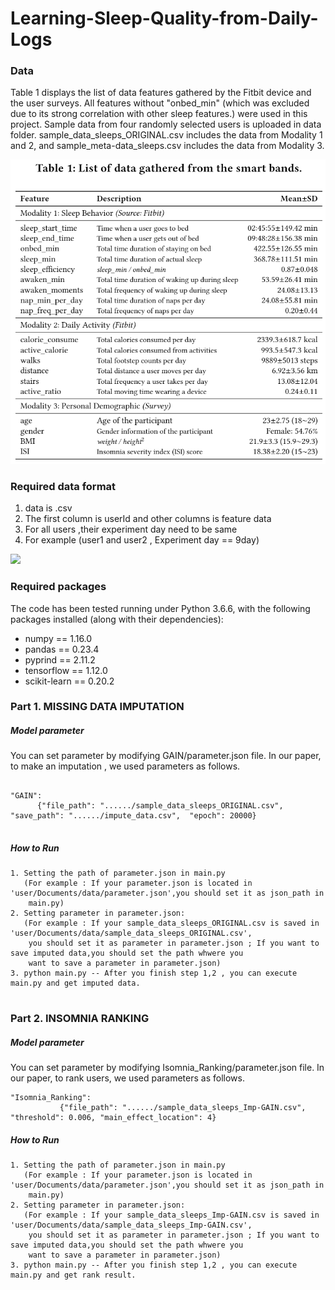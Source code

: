 #  Learning-Sleep-Quality-from-Daily-Logs 


### Data
Table 1 displays the list of data features gathered by the Fitbit device and the user surveys. All features without "onbed_min" (which was excluded due to its strong correlation with other sleep features.) were used in this project. 
Sample data from four randomly selected users is uploaded in data folder. sample_data_sleeps_ORIGINAL.csv includes the data from Modality 1 and 2, and sample_meta-data_sleeps.csv includes the data from Modality 3.

![](./image/data_description_rev.png)


### Required data format
1. data is .csv 
2. The first column is userId and other columns is feature data
3. For all users ,their experiment day need to be same
4. For example (user1 and user2 , Experiment day == 9day)


![](https://github.com/hsuchengmath/Sleep_Analyze/blob/master/sample_data.png)




### Required packages
The code has been tested running under Python 3.6.6, with the following packages installed (along with their dependencies):

- numpy == 1.16.0
- pandas == 0.23.4
- pyprind == 2.11.2
- tensorflow == 1.12.0
- scikit-learn == 0.20.2

### Part 1. MISSING DATA IMPUTATION
##### Model parameter
You can set parameter by modifying GAIN/parameter.json file. In our paper, to make an imputation , we used parameters as 
follows.

```

"GAIN": 
      {"file_path": "....../sample_data_sleeps_ORIGINAL.csv", "save_path": "....../impute_data.csv",  "epoch": 20000}
      
```

##### How to Run
```
1. Setting the path of parameter.json in main.py
   (For example : If your parameter.json is located in 'user/Documents/data/parameter.json',you should set it as json_path in 
    main.py)
2. Setting parameter in parameter.json:
   (For example : If your sample_data_sleeps_ORIGINAL.csv is saved in 'user/Documents/data/sample_data_sleeps_ORIGINAL.csv',
    you should set it as parameter in parameter.json ; If you want to save imputed data,you should set the path whwere you       
    want to save a parameter in parameter.json)
3. python main.py -- After you finish step 1,2 , you can execute main.py and get imputed data.
                   
``` 

### Part 2. INSOMNIA RANKING
##### Model parameter
You can set parameter by modifying Isomnia_Ranking/parameter.json file. In our paper, to rank users, we used 
parameters as follows.

```
"Isomnia_Ranking": 
           {"file_path": "....../sample_data_sleeps_Imp-GAIN.csv", "threshold": 0.006, "main_effect_location": 4}
```

##### How to Run
```
1. Setting the path of parameter.json in main.py
   (For example : If your parameter.json is located in 'user/Documents/data/parameter.json',you should set it as json_path in 
    main.py)
2. Setting parameter in parameter.json:
   (For example : If your sample_data_sleeps_Imp-GAIN.csv is saved in 'user/Documents/data/sample_data_sleeps_Imp-GAIN.csv',
    you should set it as parameter in parameter.json ; If you want to save imputed data,you should set the path whwere you       
    want to save a parameter in parameter.json)
3. python main.py -- After you finish step 1,2 , you can execute main.py and get rank result.

```
